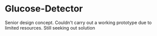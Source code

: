 # Glucose-Detector
Senior design concept. Couldn't carry out a working prototype due to limited resources. Still seeking out solution
